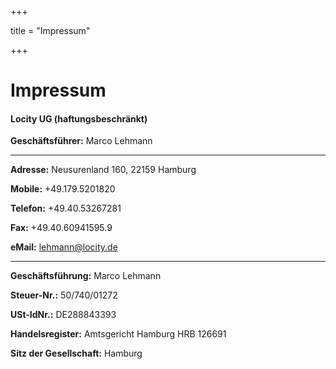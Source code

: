 +++

title = "Impressum"

+++

# Impressum

#### Locity UG (haftungsbeschränkt)

__Geschäftsführer:__ Marco Lehmann

---

__Adresse:__ Neusurenland 160, 22159 Hamburg

__Mobile:__ +49.179.5201820

__Telefon:__ +49.40.53267281

__Fax:__ +49.40.60941595.9

__eMail:__ lehmann@locity.de

---

__Geschäftsführung:__ Marco Lehmann

__Steuer-Nr.:__ 50/740/01272

__USt-IdNr.:__ DE288843393

__Handelsregister:__ Amtsgericht Hamburg HRB 126691

__Sitz der Gesellschaft:__ Hamburg
